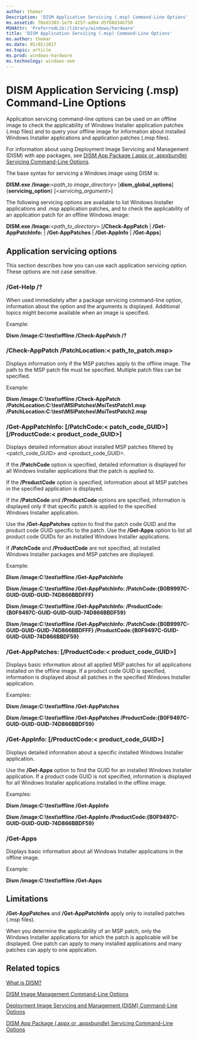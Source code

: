 ```yaml
---
author: themar
Description: 'DISM Application Servicing (.msp) Command-Line Options'
ms.assetid: 78ed3303-1e79-4257-ad04-d5f68d34b758
MSHAttr: 'PreferredLib:/library/windows/hardware'
title: 'DISM Application Servicing (.msp) Command-Line Options'
ms.author: themar
ms.date: 05/02/2017
ms.topic: article
ms.prod: windows-hardware
ms.technology: windows-oem
---
```


# DISM Application Servicing (.msp) Command-Line Options


Application servicing command-line options can be used on an offline image to check the applicability of Windows Installer application patches (.msp files) and to query your offline image for information about installed Windows Installer applications and application patches (.msp files).

For information about using Deployment Image Servicing and Management (DISM) with app packages, see [DISM App Package (.appx or .appxbundle) Servicing Command-Line Options](dism-app-package--appx-or-appxbundle--servicing-command-line-options.md).

The base syntax for servicing a Windows image using DISM is:

**DISM.exe** **/Image:**&lt;*path\_to image\_directory*&gt; \[**dism\_global\_options**\] {**servicing\_option**} \[&lt;*servicing\_argument*&gt;\]

The following servicing options are available to list Windows Installer applications and .msp application patches, and to check the applicability of an application patch for an offline Windows image:

**DISM.exe /Image:**&lt;*path\_to\_directory*&gt; \[**/Check-AppPatch** | **/Get-AppPatchInfo:** | **/Get-AppPatches** | **/Get-AppInfo** | **/Get-Apps**\]

## <span id="Application_servicing_options"></span><span id="application_servicing_options"></span><span id="APPLICATION_SERVICING_OPTIONS"></span>Application servicing options


This section describes how you can use each application servicing option. These options are not case sensitive.

### <span id="_Get-Help___"></span><span id="_get-help___"></span><span id="_GET-HELP___"></span>/Get-Help /?

When used immediately after a package servicing command-line option, information about the option and the arguments is displayed. Additional topics might become available when an image is specified.

Example:

**Dism /image:C:\\test\\offline /Check-AppPatch /?**

### <span id="_Check-AppPatch__PatchLocation___path_to_patch.msp__"></span><span id="_check-apppatch__patchlocation___path_to_patch.msp__"></span><span id="_CHECK-APPPATCH__PATCHLOCATION___PATH_TO_PATCH.MSP__"></span>/Check-AppPatch /PatchLocation:&lt; path\_to\_patch.msp&gt;

Displays information only if the MSP patches apply to the offline image. The path to the MSP patch file must be specified. Multiple patch files can be specified.

Example:

**Dism /image:C:\\test\\offline /Check-AppPatch /PatchLocation:C:\\test\\MSIPatches\\MsiTestPatch1.msp /PatchLocation:C:\\test\\MSIPatches\\MsiTestPatch2.msp**

### <span id="_Get-AppPatchInfo____PatchCode___patch_code_GUID_____ProductCode___product_code_GUID___"></span><span id="_get-apppatchinfo____patchcode___patch_code_guid_____productcode___product_code_guid___"></span><span id="_GET-APPPATCHINFO____PATCHCODE___PATCH_CODE_GUID_____PRODUCTCODE___PRODUCT_CODE_GUID___"></span>/Get-AppPatchInfo: \[/PatchCode:&lt; patch\_code\_GUID&gt;\] \[/ProductCode:&lt; product\_code\_GUID&gt;\]

Displays detailed information about installed MSP patches filtered by &lt;patch\_code\_GUID&gt; and &lt;product\_code\_GUID&gt;.

If the **/PatchCode** option is specified, detailed information is displayed for all Windows Installer applications that the patch is applied to.

If the **/ProductCode** option is specified, information about all MSP patches in the specified application is displayed.

If the **/PatchCode** and **/ProductCode** options are specified, information is displayed only if that specific patch is applied to the specified Windows Installer application.

Use the **/Get-AppPatches** option to find the patch code GUID and the product code GUID specific to the patch. Use the **/Get-Apps** option to list all product code GUIDs for an installed Windows Installer applications.

If **/PatchCode** and **/ProductCode** are not specified, all installed Windows Installer packages and MSP patches are displayed.

Example:

**Dism /image:C:\\test\\offline /Get-AppPatchInfo**

**Dism /image:C:\\test\\offline /Get-AppPatchInfo: /PatchCode:{B0B9997C-GUID-GUID-GUID-74D866BBDFFF}**

**Dism /image:C:\\test\\offline /Get-AppPatchInfo: /ProductCode:{B0F9497C-GUID-GUID-GUID-74D866BBDF59}**

**Dism /image:C:\\test\\offline /Get-AppPatchInfo: /PatchCode:{B0B9997C-GUID-GUID-GUID-74D866BBDFFF} /ProductCode:{B0F9497C-GUID-GUID-GUID-74D866BBDF59}**

### <span id="_Get-AppPatches____ProductCode___product_code_GUID___"></span><span id="_get-apppatches____productcode___product_code_guid___"></span><span id="_GET-APPPATCHES____PRODUCTCODE___PRODUCT_CODE_GUID___"></span>/Get-AppPatches: \[/ProductCode:&lt; product\_code\_GUID&gt;\]

Displays basic information about all applied MSP patches for all applications installed on the offline image. If a product code GUID is specified, information is displayed about all patches in the specified Windows Installer application.

Examples:

**Dism /image:C:\\test\\offline /Get-AppPatches**

**Dism /image:C:\\test\\offline /Get-AppPatches /ProductCode:{B0F9497C-GUID-GUID-GUID-74D866BBDF59}**

### <span id="_Get-AppInfo____ProductCode___product_code_GUID___"></span><span id="_get-appinfo____productcode___product_code_guid___"></span><span id="_GET-APPINFO____PRODUCTCODE___PRODUCT_CODE_GUID___"></span>/Get-AppInfo: \[/ProductCode:&lt; product\_code\_GUID&gt;\]

Displays detailed information about a specific installed Windows Installer application.

Use the **/Get-Apps** option to find the GUID for an installed Windows Installer application. If a product code GUID is not specified, information is displayed for all Windows Installer applications installed in the offline image.

Examples:

**Dism /image:C:\\test\\offline /Get-AppInfo**

**Dism /image:C:\\test\\offline /Get-AppInfo /ProductCode:{B0F9497C-GUID-GUID-GUID-74D866BBDF59}**

### <span id="_Get-Apps_"></span><span id="_get-apps_"></span><span id="_GET-APPS_"></span>/Get-Apps

Displays basic information about all Windows Installer applications in the offline image.

Example:

**Dism /image:C:\\test\\offline /Get-Apps**

## <span id="Limitations"></span><span id="limitations"></span><span id="LIMITATIONS"></span>Limitations


**/Get-AppPatches** and **/Get-AppPatchInfo** apply only to installed patches (.msp files).

When you determine the applicability of an MSP patch, only the Windows Installer applications for which the patch is applicable will be displayed. One patch can apply to many installed applications and many patches can apply to one application.

## <span id="related_topics"></span>Related topics


[What is DISM?](what-is-dism.md)

[DISM Image Management Command-Line Options](dism-image-management-command-line-options-s14.md)

[Deployment Image Servicing and Management (DISM) Command-Line Options](deployment-image-servicing-and-management--dism--command-line-options.md)

[DISM App Package (.appx or .appxbundle) Servicing Command-Line Options](dism-app-package--appx-or-appxbundle--servicing-command-line-options.md)

 

 






